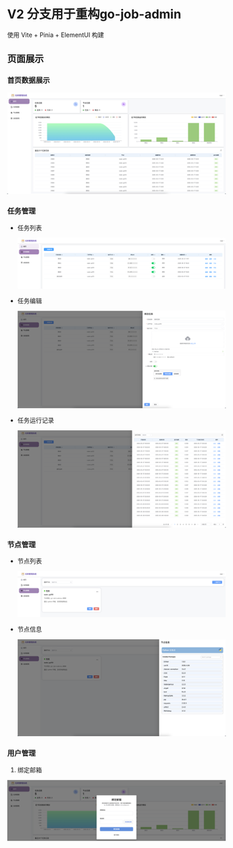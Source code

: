 # V2 分支用于重构go-job-admin 

使用 Vite + Pinia + ElementUI 构建

## 页面展示

### 首页数据展示

![home.png](img/home.png)

### 任务管理

- 任务列表

    ![img.png](img/node.png)

- 任务编辑
    
    ![img.png](img/node_edit.png)

- 任务运行记录

    ![job_record.png](img/job_record.png)
    

### 节点管理

- 节点列表

  ![node_list.png](img/node_list.png)

- 节点信息

    ![node_info.png](img/node_info.png)

### 用户管理

1. 绑定邮箱

![bind_email.png](img/bind_email.png)
